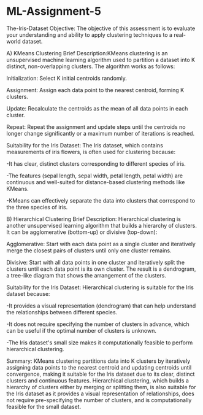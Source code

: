 # ML-Assignment-5


The-Iris-Dataset
Objective:
The objective of this assessment is to evaluate your understanding and ability to apply clustering techniques to a real-world dataset.

A) KMeans Clustering
Brief Description:KMeans clustering is an unsupervised machine learning algorithm used to partition a dataset into K distinct, non-overlapping clusters. The algorithm works as follows:

Initialization:
Select K initial centroids randomly.

Assignment:
Assign each data point to the nearest centroid, forming K clusters.

Update:
Recalculate the centroids as the mean of all data points in each cluster.

Repeat:
Repeat the assignment and update steps until the centroids no longer change significantly or a maximum number of iterations is reached.

Suitability for the Iris Dataset:
The Iris dataset, which contains measurements of iris flowers, is often used for clustering because:

-It has clear, distinct clusters corresponding to different species of iris.

-The features (sepal length, sepal width, petal length, petal width) are continuous and well-suited for distance-based clustering methods like KMeans.

-KMeans can effectively separate the data into clusters that correspond to the three species of iris.

B) Hierarchical Clustering
Brief Description:
Hierarchical clustering is another unsupervised learning algorithm that builds a hierarchy of clusters. It can be agglomerative (bottom-up) or divisive (top-down):

Agglomerative:
Start with each data point as a single cluster and iteratively merge the closest pairs of clusters until only one cluster remains.

Divisive:
Start with all data points in one cluster and iteratively split the clusters until each data point is its own cluster. The result is a dendrogram, a tree-like diagram that shows the arrangement of the clusters.

Suitability for the Iris Dataset:
Hierarchical clustering is suitable for the Iris dataset because:

-It provides a visual representation (dendrogram) that can help understand the relationships between different species.

-It does not require specifying the number of clusters in advance, which can be useful if the optimal number of clusters is unknown.

-The Iris dataset's small size makes it computationally feasible to perform hierarchical clustering.

Summary:
KMeans clustering partitions data into K clusters by iteratively assigning data points to the nearest centroid and updating centroids until convergence, making it suitable for the Iris dataset due to its clear, distinct clusters and continuous features. Hierarchical clustering, which builds a hierarchy of clusters either by merging or splitting them, is also suitable for the Iris dataset as it provides a visual representation of relationships, does not require pre-specifying the number of clusters, and is computationally feasible for the small dataset.
